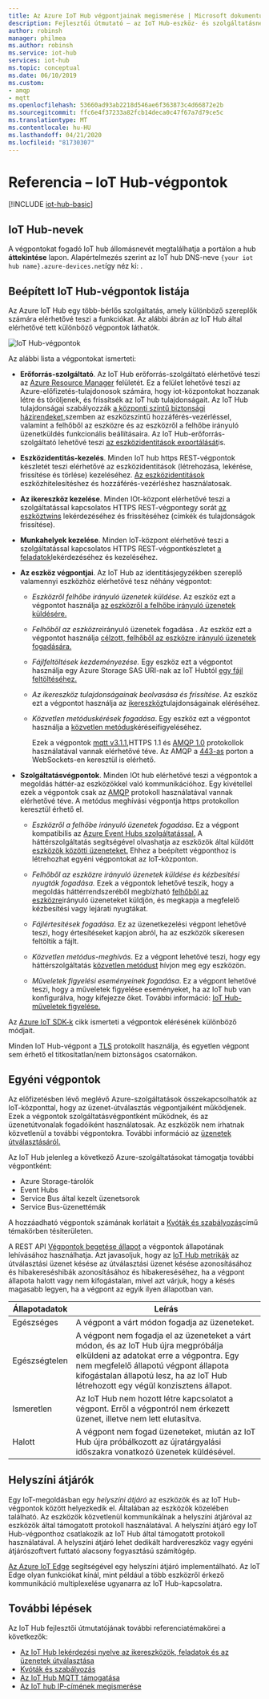 ```yaml
---
title: Az Azure IoT Hub végpontjainak megismerése | Microsoft dokumentumok
description: Fejlesztői útmutató – az IoT Hub-eszköz- és szolgáltatásnéző végpontokra vonatkozó referenciainformációk.
author: robinsh
manager: philmea
ms.author: robinsh
ms.service: iot-hub
services: iot-hub
ms.topic: conceptual
ms.date: 06/10/2019
ms.custom:
- amqp
- mqtt
ms.openlocfilehash: 53660ad93ab2218d546ae6f363873c4d66872e2b
ms.sourcegitcommit: ffc6e4f37233a82fcb14deca0c47f67a7d79ce5c
ms.translationtype: MT
ms.contentlocale: hu-HU
ms.lasthandoff: 04/21/2020
ms.locfileid: "81730307"
---
```

# <a name="reference---iot-hub-endpoints"></a>Referencia – IoT Hub-végpontok

[!INCLUDE [iot-hub-basic](../../includes/iot-hub-basic-partial.md)]

## <a name="iot-hub-names"></a>IoT Hub-nevek

A végpontokat fogadó IoT hub állomásnevét megtalálhatja a portálon a hub **áttekintése** lapon. Alapértelmezés szerint az IoT hub DNS-neve `{your iot hub name}.azure-devices.net`így néz ki: .

## <a name="list-of-built-in-iot-hub-endpoints"></a>Beépített IoT Hub-végpontok listája

Az Azure IoT Hub egy több-bérlős szolgáltatás, amely különböző szereplők számára elérhetővé teszi a funkciókat. Az alábbi ábrán az IoT Hub által elérhetővé tett különböző végpontok láthatók.

![IoT Hub-végpontok](./media/iot-hub-devguide-endpoints/endpoints.png)

Az alábbi lista a végpontokat ismerteti:

* **Erőforrás-szolgáltató**. Az IoT Hub erőforrás-szolgáltató elérhetővé teszi az [Azure Resource Manager](../azure-resource-manager/management/overview.md) felületét. Ez a felület lehetővé teszi az Azure-előfizetés-tulajdonosok számára, hogy iot-központokat hozzanak létre és töröljenek, és frissítsék az IoT hub tulajdonságait. Az IoT Hub tulajdonságai szabályozzák [a központi szintű biztonsági házirendeket,](iot-hub-devguide-security.md#access-control-and-permissions)szemben az eszközszintű hozzáférés-vezérléssel, valamint a felhőből az eszközre és az eszközről a felhőbe irányuló üzenetküldés funkcionális beállításaira. Az IoT Hub-erőforrás-szolgáltató lehetővé teszi [az eszközidentitások exportálását](iot-hub-devguide-identity-registry.md#import-and-export-device-identities)is.

* **Eszközidentitás-kezelés**. Minden IoT hub https REST-végpontok készletét teszi elérhetővé az eszközidentitások (létrehozása, lekérése, frissítése és törlése) kezeléséhez. [Az eszközidentitások](iot-hub-devguide-identity-registry.md) eszközhitelesítéshez és hozzáférés-vezérléshez használatosak.

* **Az ikereszköz kezelése**. Minden IOt-központ elérhetővé teszi a szolgáltatással kapcsolatos HTTPS REST-végpontegy sorát [az eszköztwins](iot-hub-devguide-device-twins.md) lekérdezéséhez és frissítéséhez (címkék és tulajdonságok frissítése).

* **Munkahelyek kezelése**. Minden IoT-központ elérhetővé teszi a szolgáltatással kapcsolatos HTTPS REST-végpontkészletet [a feladatok](iot-hub-devguide-jobs.md)lekérdezéséhez és kezeléséhez.

* **Az eszköz végpontjai**. Az IoT Hub az identitásjegyzékben szereplő valamennyi eszközhöz elérhetővé tesz néhány végpontot:

  * *Eszközről felhőbe irányuló üzenetek küldése*. Az eszköz ezt a végpontot használja [az eszközről a felhőbe irányuló üzenetek küldésére.](iot-hub-devguide-messages-d2c.md)

  * *Felhőből az eszközre*irányuló üzenetek fogadása . Az eszköz ezt a végpontot használja [célzott, felhőből az eszközre irányuló üzenetek fogadására.](iot-hub-devguide-messages-c2d.md)

  * *Fájlfeltöltések kezdeményezése.* Egy eszköz ezt a végpontot használja egy Azure Storage SAS URI-nak az IoT Hubtól [egy fájl feltöltéséhez.](iot-hub-devguide-file-upload.md)

  * *Az ikereszköz tulajdonságainak beolvasása és frissítése*. Az eszköz ezt a végpontot használja az [ikereszköz](iot-hub-devguide-device-twins.md)tulajdonságainak eléréséhez.

  * *Közvetlen metóduskérések fogadása*. Egy eszköz ezt a végpontot használja a [közvetlen metódus](iot-hub-devguide-direct-methods.md)kéréseifigyeléséhez.

    Ezek a végpontok [mqtt v3.1.1,](https://mqtt.org/)HTTPS 1.1 és [AMQP 1.0](https://www.amqp.org/) protokollok használatával vannak elérhetővé téve. Az AMQP a [443-as](https://tools.ietf.org/html/rfc6455) porton a WebSockets-en keresztül is elérhető.

* **Szolgáltatásvégpontok**. Minden IOt hub elérhetővé teszi a végpontok a megoldás háttér-az eszközökkel való kommunikációhoz. Egy kivétellel ezek a végpontok csak az [AMQP](https://www.amqp.org/) protokoll használatával vannak elérhetővé téve. A metódus meghívási végpontja https protokollon keresztül érhető el.
  
  * *Eszközről a felhőbe irányuló üzenetek fogadása*. Ez a végpont kompatibilis az [Azure Event Hubs szolgáltatással.](https://azure.microsoft.com/documentation/services/event-hubs/) A háttérszolgáltatás segítségével olvashatja az eszközök által küldött [eszközök közötti üzeneteket.](iot-hub-devguide-messages-d2c.md) Ehhez a beépített végponthoz is létrehozhat egyéni végpontokat az IoT-központon.
  
  * *Felhőből az eszközre irányuló üzenetek küldése és kézbesítési nyugták fogadása.* Ezek a végpontok lehetővé teszik, hogy a megoldás háttérrendszeréből megbízható [felhőből az eszközre](iot-hub-devguide-messages-c2d.md)irányuló üzeneteket küldjön, és megkapja a megfelelő kézbesítési vagy lejárati nyugtákat.
  
  * *Fájlértesítések fogadása*. Ez az üzenetkezelési végpont lehetővé teszi, hogy értesítéseket kapjon abról, ha az eszközök sikeresen feltöltik a fájlt. 
  
  * *Közvetlen metódus-meghívás*. Ez a végpont lehetővé teszi, hogy egy háttérszolgáltatás [közvetlen metódust](iot-hub-devguide-direct-methods.md) hívjon meg egy eszközön.
  
  * *Műveletek figyelési eseményeinek fogadása*. Ez a végpont lehetővé teszi, hogy a műveletek figyelése eseményeket, ha az IoT hub van konfigurálva, hogy kifejezze őket. További információ: [IoT Hub-műveletek figyelése.](iot-hub-operations-monitoring.md)

Az [Azure IoT SDK-k](iot-hub-devguide-sdks.md) cikk ismerteti a végpontok elérésének különböző módjait.

Minden IoT Hub-végpont a [TLS](https://tools.ietf.org/html/rfc5246) protokollt használja, és egyetlen végpont sem érhető el titkosítatlan/nem biztonságos csatornákon.

## <a name="custom-endpoints"></a>Egyéni végpontok

Az előfizetésben lévő meglévő Azure-szolgáltatások összekapcsolhatók az IoT-központtal, hogy az üzenet-útválasztás végpontjaiként működjenek. Ezek a végpontok szolgáltatásvégpontként működnek, és az üzenetútvonalak fogadóiként használatosak. Az eszközök nem írhatnak közvetlenül a további végpontokra. További információ az [üzenetek útválasztásáról.](../iot-hub/iot-hub-devguide-messages-d2c.md)

Az IoT Hub jelenleg a következő Azure-szolgáltatásokat támogatja további végpontként:

* Azure Storage-tárolók
* Event Hubs
* Service Bus által kezelt üzenetsorok
* Service Bus-üzenettémák

A hozzáadható végpontok számának korlátait a [Kvóták és szabályozás](iot-hub-devguide-quotas-throttling.md)című témakörben tésiterületen.

A REST API [Végpontok begetése állapot](https://docs.microsoft.com/rest/api/iothub/iothubresource/getendpointhealth#iothubresource_getendpointhealth) a végpontok állapotának lehívásához használhatja. Azt javasoljuk, hogy az [IoT Hub metrikák](iot-hub-metrics.md) az útválasztási üzenet késése az útválasztási üzenet késése azonosításához és hibakereséshibák azonosításához és hibakereséséhez, ha a végpont állapota halott vagy nem kifogástalan, mivel azt várjuk, hogy a késés magasabb legyen, ha a végpont az egyik ilyen állapotban van.

|Állapotadatok|Leírás|
|---|---|
|Egészséges|A végpont a várt módon fogadja az üzeneteket.|
|Egészségtelen|A végpont nem fogadja el az üzeneteket a várt módon, és az IoT Hub újra megpróbálja elküldeni az adatokat erre a végpontra. Egy nem megfelelő állapotú végpont állapota kifogástalan állapotú lesz, ha az IoT Hub létrehozott egy végül konzisztens állapot.|
|Ismeretlen|Az IoT Hub nem hozott létre kapcsolatot a végpont. Erről a végpontról nem érkezett üzenet, illetve nem lett elutasítva.|
|Halott|A végpont nem fogad üzeneteket, miután az IoT Hub újra próbálkozott az újratárgyalási időszakra vonatkozó üzenetek küldésével.|

## <a name="field-gateways"></a>Helyszíni átjárók

Egy IoT-megoldásban egy *helyszíni átjáró* az eszközök és az IoT Hub-végpontok között helyezkedik el. Általában az eszközök közelében található. Az eszközök közvetlenül kommunikálnak a helyszíni átjáróval az eszközök által támogatott protokoll használatával. A helyszíni átjáró egy IoT Hub-végponthoz csatlakozik az IoT Hub által támogatott protokoll használatával. A helyszíni átjáró lehet dedikált hardvereszköz vagy egyéni átjárószoftvert futtató alacsony fogyasztású számítógép.

[Az Azure IoT Edge](/azure/iot-edge/) segítségével egy helyszíni átjáró implementálható. Az IoT Edge olyan funkciókat kínál, mint például a több eszközről érkező kommunikáció multiplexelése ugyanarra az IoT Hub-kapcsolatra.

## <a name="next-steps"></a>További lépések

Az IoT Hub fejlesztői útmutatójának további referenciatémakörei a következők:

* [Az IoT Hub lekérdezési nyelve az ikereszközök, feladatok és az üzenetek útválasztása](iot-hub-devguide-query-language.md)
* [Kvóták és szabályozás](iot-hub-devguide-quotas-throttling.md)
* [Az IoT Hub MQTT támogatása](iot-hub-mqtt-support.md)
* [Az IoT hub IP-címének megismerése](iot-hub-understand-ip-address.md)